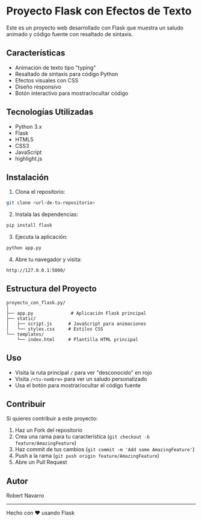 # Proyecto Flask con Efectos de Texto

Este es un proyecto web desarrollado con Flask que muestra un saludo animado y código fuente con resaltado de sintaxis.

## Características

- Animación de texto tipo "typing"
- Resaltado de sintaxis para código Python
- Efectos visuales con CSS
- Diseño responsivo
- Botón interactivo para mostrar/ocultar código

## Tecnologías Utilizadas

- Python 3.x
- Flask
- HTML5
- CSS3
- JavaScript
- highlight.js

## Instalación

1. Clona el repositorio:
```bash
git clone <url-de-tu-repositorio>
```

2. Instala las dependencias:
```bash
pip install flask
```

3. Ejecuta la aplicación:
```bash
python app.py
```

4. Abre tu navegador y visita:
```
http://127.0.0.1:5000/
```

## Estructura del Proyecto

```
proyecto_con_flask.py/
│
├── app.py              # Aplicación Flask principal
├── static/
│   ├── script.js      # JavaScript para animaciones
│   └── styles.css     # Estilos CSS
└── templates/
    └── index.html     # Plantilla HTML principal
```

## Uso

- Visita la ruta principal `/` para ver "desconocido" en rojo
- Visita `/<tu-nombre>` para ver un saludo personalizado
- Usa el botón para mostrar/ocultar el código fuente

## Contribuir

Si quieres contribuir a este proyecto:

1. Haz un Fork del repositorio
2. Crea una rama para tu característica (`git checkout -b feature/AmazingFeature`)
3. Haz commit de tus cambios (`git commit -m 'Add some AmazingFeature'`)
4. Push a la rama (`git push origin feature/AmazingFeature`)
5. Abre un Pull Request

## Autor

Robert Navarro

---
Hecho con ❤️ usando Flask

